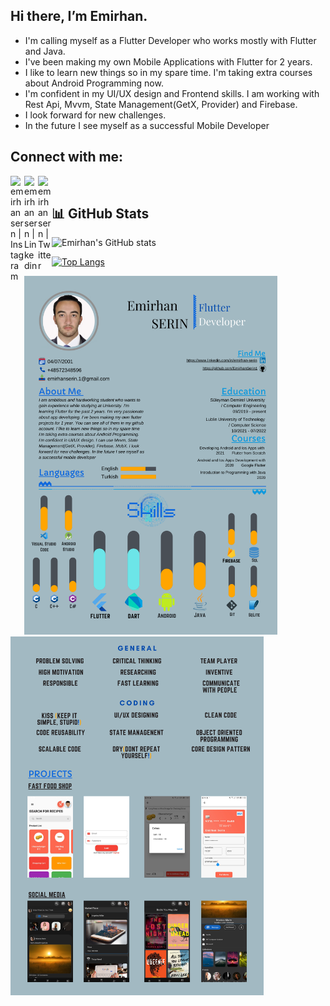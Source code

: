 ## Hi there, I’m Emirhan. 

- I'm calling myself as a Flutter Developer who works mostly with Flutter and Java. 
- I've been making my own Mobile Applications with Flutter for 2 years.
- I like to learn new things so in my spare time. I'm taking extra courses about Android Programming now.
- I'm confident in my UI/UX design and Frontend skills. I am working with Rest Api, Mvvm, State Management(GetX, Provider) and Firebase.
- I look forward for new challenges.
- In the future I see myself as a successful Mobile Developer

## Connect with me:

[<img align = "left" alt="emirhansern | Instagram" width = "22px" src = "https://cdn.jsdelivr.net/npm/simple-icons@v3/icons/instagram.svg" />][instagram]

[<img align = "left" alt="emirhansern | Linkedin" width = "22px" src = "https://cdn.jsdelivr.net/npm/simple-icons@v3/icons/linkedin.svg" />][linkedin]

[<img align = "left" alt="emirhansern | Twitter" width = "22px" src = "https://cdn.jsdelivr.net/npm/simple-icons@v3/icons/twitter.svg" />][twitter]



<br />

[instagram]: https://www.instagram.com/emirhansern
[linkedin]: https://www.linkedin.com/in/emirhan-serin
[twitter]: https://twitter.com/EmirhanSerinn

## 📊 GitHub Stats 
![Emirhan's GitHub stats](https://github-readme-stats.vercel.app/api?username=EmirhanSerin1&show_icons=true&theme=radical)

[![Top Langs](https://github-readme-stats.vercel.app/api/top-langs/?username=EmirhanSerin1&layout=compact&show_icons=true&theme=dark)](https://github.com/cihangirtuncer/github-readme-stats)


<p float="left">
  <img src="1.png" width="405" >
  <img src="cv2.png" width="405" >
</p>
